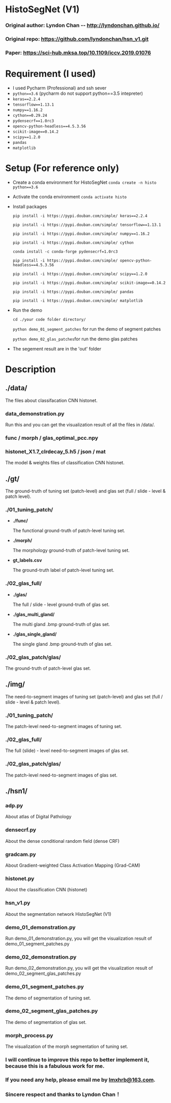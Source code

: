 # HistoSegNet (V1)

### Original author: Lyndon Chan -- http://lyndonchan.github.io/

### Original repo: https://github.com/lyndonchan/hsn_v1.git

### Paper: https://sci-hub.mksa.top/10.1109/iccv.2019.01076

# Requirement (I used)

+ I used Pycharm (Professional) and ssh sever
+ `python==3.6` (pycharm do not support python==3.5 intepreter)
+ `keras==2.2.4`
+ `tensorflow==1.13.1`
+ `numpy==1.16.2`
+ `cython==0.29.24`
+ `pydensecrf==1.0rc3`
+ `opencv-python-headless==4.5.3.56`
+ `scikit-image==0.14.2`
+ `scipy==1.2.0`
+ `pandas`
+ `matplotlib`

# Setup (For reference only)

+ Create a conda environment for HistoSegNet  `conda create -n histo python==3.6`

+ Activate the conda environment  `conda activate histo`

+ Install packages

  `pip install -i https://pypi.douban.com/simple/ keras==2.2.4`

  `pip install -i https://pypi.douban.com/simple/ tensorflow==1.13.1`

  `pip install -i https://pypi.douban.com/simple/ numpy==1.16.2`

  `pip install -i https://pypi.douban.com/simple/ cython`

  `conda install -c conda-forge pydensecrf=1.0rc3`

  `pip install -i https://pypi.douban.com/simple/ opencv-python-headless==4.5.3.56`

  `pip install -i https://pypi.douban.com/simple/ scipy==1.2.0`

  `pip install -i https://pypi.douban.com/simple/ scikit-image==0.14.2 `

  `pip install -i https://pypi.douban.com/simple/ pandas`

  `pip install -i https://pypi.douban.com/simple/ matplotlib`

+ Run the demo

  `cd ./your code folder directory/`

  `python demo_01_segment_patches` for run the demo of segment patches

  `python demo_02_glas_patches`for run the demo glas patches

+ The segement result are in the 'out' folder

# Description 

## ./data/

The files about classifacation CNN histonet.

### data_demonstration.py

Run this and you can get the visualization result of all the files in /data/.

### func / morph / glas_optimal_pcc.npy

### histonet_X1.7_clrdecay_5.h5 / json / mat

The model & weights files of classification CNN histonet.



## ./gt/

The ground-truth of tuning set (patch-level) and glas set (full / slide - level & patch level). 

### ./01_tuning_patch/

+ **./func/** 

  The functional ground-truth of patch-level tuning set.

+ **./morph/**

  The morphology ground-truth of patch-level tuning set.

+ **gt_labels.csv** 

  The ground-truth label of patch-level tuning set.

### ./02_glas_full/

+ **./glas/**

  The full / slide - level ground-truth of glas set.

+ **./glas_multi_gland/** 

  The multi gland .bmp ground-truth of glas set.

+ **./glas_single_gland/** 

  The single gland .bmp ground-truth of glas set.

### ./02_glas_patch/glas/

The ground-truth of patch-level glas set.



## ./img/

The need-to-segment images of tuning set (patch-level) and glas set (full / slide - level & patch level). 

### ./01_tuning_patch/

The patch-level need-to-segment images of tuning set.

### ./02_glas_full/ 

The full (slide) - level need-to-segment images of glas set.

### ./02_glas_patch/glas/ 

The patch-level need-to-segment images of glas set.



## ./hsn1/

### adp.py 

About atlas of Digital Pathology

### densecrf.py 

About the dense conditional random field (dense CRF)

### gradcam.py 

About Gradient-weighted Class Activation Mapping (Grad-CAM)

### histonet.py 

About the classification CNN (histonet)

### hsn_v1.py

About the segmentation network HistoSegNet (V1)



### demo_01_demonstration.py

Run demo_01_demonstration.py, you will get the visualization result of demo_01_segment_patches.py

### demo_02_demonstration.py

Run demo_02_demonstration.py, you will get the visualization result of demo_02_segment_glas_patches.py

### demo_01_segment_patches.py

The demo of segmentation of tuning set.

### demo_02_segment_glas_patches.py

The demo of segmentation of glas set.

### morph_process.py

The visualization of the morph segmentation of tuning set.



### I will continue to improve this repo to better implement it, because this is a fabulous work for me.

### If you need any help, please email me by lmxhrb@163.com.

### Sincere respect and thanks to Lyndon Chan！
